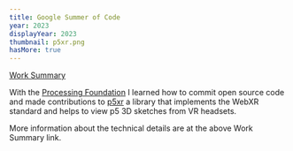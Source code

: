 ```yaml
---
title: Google Summer of Code
year: 2023
displayYear: 2023
thumbnail: p5xr.png
hasMore: true
---
```


<div class="links">
    <a class="button" href="https://github.com/smrghsh/GSOC22">Work Summary</a>

</div>

With the [Processing Foundation](https://processingfoundation.org/) I learned how to commit open source code and made contributions to [p5xr](https://github.com/stalgiag/p5.xr) a library that implements the WebXR standard and helps to view p5 3D sketches from VR headsets.

<!--more--> 

More information about the technical details are at the above Work Summary link.
